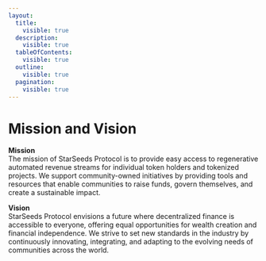 ```yaml
---
layout:
  title:
    visible: true
  description:
    visible: true
  tableOfContents:
    visible: true
  outline:
    visible: true
  pagination:
    visible: true
---
```


# Mission and Vision

**Mission** \
The mission of StarSeeds Protocol is to provide easy access to regenerative automated revenue streams for individual token holders and tokenized projects. We support community-owned initiatives by providing tools and resources that enable communities to raise funds, govern themselves, and create a sustainable impact.

**Vision** \
StarSeeds Protocol envisions a future where decentralized finance is accessible to everyone, offering equal opportunities for wealth creation and financial independence. We strive to set new standards in the industry by continuously innovating, integrating, and adapting to the evolving needs of communities across the world.

